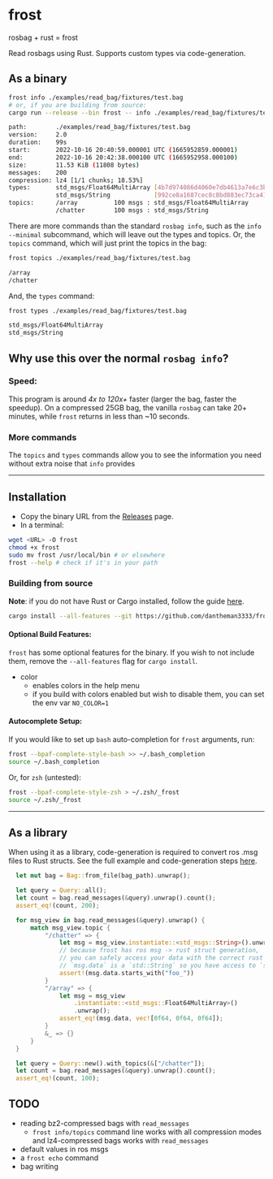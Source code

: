 # frost
rosbag + rust = frost

Read rosbags using Rust. Supports custom types via code-generation.

## As a binary

```bash
frost info ./examples/read_bag/fixtures/test.bag
# or, if you are building from source:
cargo run --release --bin frost -- info ./examples/read_bag/fixtures/test.bag
```
```bash
path:        ./examples/read_bag/fixtures/test.bag
version:     2.0
duration:    99s
start:       2022-10-16 20:40:59.000001 UTC (1665952859.000001)
end:         2022-10-16 20:42:38.000100 UTC (1665952958.000100)
size:        11.53 KiB (11808 bytes)
messages:    200
compression: lz4 [1/1 chunks; 18.53%]
types:       std_msgs/Float64MultiArray [4b7d974086d4060e7db4613a7e6c3ba4]
             std_msgs/String            [992ce8a1687cec8c8bd883ec73ca41d1]
topics:      /array          100 msgs : std_msgs/Float64MultiArray
             /chatter        100 msgs : std_msgs/String
```

There are more commands than the standard `rosbag info`, such as the `info --minimal` subcommand, which will leave out the types and topics. Or, the `topics` command, which will just print the topics in the bag:
```bash
frost topics ./examples/read_bag/fixtures/test.bag
```
```bash
/array
/chatter
```
And, the `types` command:
```bash
frost types ./examples/read_bag/fixtures/test.bag
```
```bash
std_msgs/Float64MultiArray
std_msgs/String
```

## Why use this over the normal `rosbag info`?

### Speed:
This program is around *4x to 120x+* faster (larger the bag, faster the speedup).
On a compressed 25GB bag, the vanilla `rosbag` can take 20+ minutes, while `frost` returns in less than ~10 seconds. 

### More commands
The `topics` and `types` commands allow you to see the information you need without extra noise that `info` provides

--------------------------------------------------------
## Installation
- Copy the binary URL from the [Releases](https://github.com/kramer425/frost/releases/) page.
- In a terminal:
```bash
wget <URL> -O frost
chmod +x frost
sudo mv frost /usr/local/bin # or elsewhere
frost --help # check if it's in your path
```


### Building from source
**Note**: if you do not have Rust or Cargo installed, follow the guide [here](https://www.rust-lang.org/tools/install).

```bash
cargo install --all-features --git https://github.com/dantheman3333/frost.git frost 
```

#### Optional Build Features:
`frost` has some optional features for the binary. If you wish to not include them, remove the `--all-features` flag for `cargo install`.  
- color
  - enables colors in the help menu
  - if you build with colors enabled but wish to disable them, you can set the env var `NO_COLOR=1`

#### Autocomplete Setup:
If you would like to set up `bash` auto-completion for `frost` arguments, run:
```bash
frost --bpaf-complete-style-bash >> ~/.bash_completion
source ~/.bash_completion
```
Or, for `zsh` (untested):
```zsh
frost --bpaf-complete-style-zsh > ~/.zsh/_frost
source ~/.zsh/_frost
```
--------------------------------------------------------

## As a library

When using it as a library, code-generation is required to convert ros .msg files to Rust structs. 
See the full example and code-generation steps [here](examples/read_bag).

```rust
  let mut bag = Bag::from_file(bag_path).unwrap();

  let query = Query::all();
  let count = bag.read_messages(&query).unwrap().count();
  assert_eq!(count, 200);

  for msg_view in bag.read_messages(&query).unwrap() {
      match msg_view.topic {
          "/chatter" => {
              let msg = msg_view.instantiate::<std_msgs::String>().unwrap();
              // because frost has ros msg -> rust struct generation,
              // you can safely access your data with the correct rust types: 
              // `msg.data` is a `std::String` so you have access to `starts_with`
              assert!(msg.data.starts_with("foo_"))
          }
          "/array" => {
              let msg = msg_view
                  .instantiate::<std_msgs::Float64MultiArray>()
                  .unwrap();
              assert_eq!(msg.data, vec![0f64, 0f64, 0f64]);
          }
          &_ => {}
      }
  }

  let query = Query::new().with_topics(&["/chatter"]);
  let count = bag.read_messages(&query).unwrap().count();
  assert_eq!(count, 100);
```

## TODO

- reading bz2-compressed bags with `read_messages`
    - `frost info/topics` command line works with all compression modes and lz4-compressed bags works with `read_messages`
- default values in ros msgs
- a `frost echo` command
- bag writing
